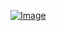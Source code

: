 [![Image](https://github.com/urcades/urcades/blob/master/imgage.png?raw=true "Image")](https://urcad.es)

